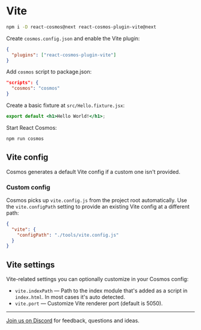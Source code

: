 # Vite

```bash
npm i -D react-cosmos@next react-cosmos-plugin-vite@next
```

Create `cosmos.config.json` and enable the Vite plugin:

```json
{
  "plugins": ["react-cosmos-plugin-vite"]
}
```

Add `cosmos` script to package.json:

```json
"scripts": {
  "cosmos": "cosmos"
}
```

Create a basic fixture at `src/Hello.fixture.jsx`:

```jsx
export default <h1>Hello World!</h1>;
```

Start React Cosmos:

```bash
npm run cosmos
```

## Vite config

Cosmos generates a default Vite config if a custom one isn't provided.

### Custom config

Cosmos picks up `vite.config.js` from the project root automatically. Use the `vite.configPath` setting to provide an existing Vite config at a different path:

```json
{
  "vite": {
    "configPath": "./tools/vite.config.js"
  }
}
```

## Vite settings

Vite-related settings you can optionally customize in your Cosmos config:

- `vite.indexPath` — Path to the index module that's added as a script in `index.html`. In most cases it's auto detected.
- `vite.port` — Customize Vite renderer port (default is 5050).

---

[Join us on Discord](https://discord.gg/3X95VgfnW5) for feedback, questions and ideas.

